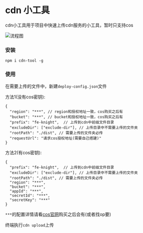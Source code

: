 # cdn 小工具

cdn小工具用于项目中快速上传cdn服务的小工具，暂时只支持cos

![流程图](https://cdn.yonyoucloud.com/cpblog/blogpic/js/node/node-cli/upload-file.png)

### 安装

```
npm i cdn-tool -g
```

### 使用

在需要上传的文件中，新建`deploy-config.json`文件

方法1(没有cos密钥):

```
{
  "region": "***", // region和授权地址一致，cos购买之后有
  "bucket": "***", // bucket和授权地址一致，cos购买之后有
  "prefix": "fe-knight",  // 上传到cdn中前缀文件目录
  "excludeDir": ["exclude-dir"], // 上传目录中不需要上传的文件夹
  "rootPath": "./dist", // 需要上传的文件夹必传
  "requestUrl": "请求cos授权地址(需要自己搭建)"
}
```

方法2(有cos密钥):

```
{
  "prefix": "fe-knight",  // 上传到cdn中前缀文件目录
  "excludeDir": ["exclude-dir"], // 上传目录中不需要上传的文件夹
  "rootPath": "./dist", // 需要上传的文件夹必传
  "region": "***",
  "bucket": "***",
  "appId": "***",
  "secretId": "***",
  "secretKey": "***"
}
```

`***`的配置详情请看[cos官网](https://cloud.tencent.com/product/cos)购买之后会有(或者找op要)

终端执行`cdn upload`上传
